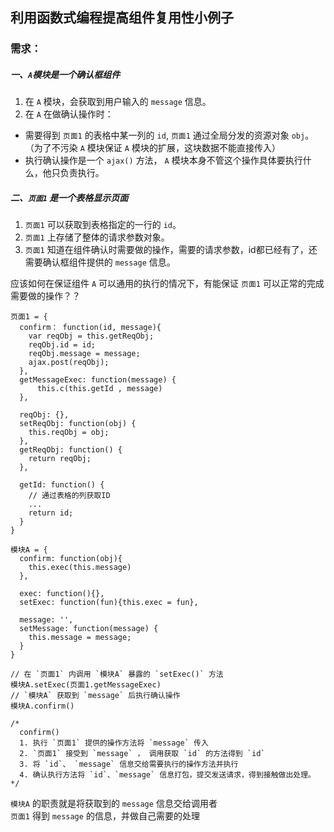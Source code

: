 ## 利用函数式编程提高组件复用性小例子


### 需求：
##### 一、`A`模块是一个确认框组件  
1. 在 `A` 模块，会获取到用户输入的 `message` 信息。  
2. 在 `A` 在做确认操作时：  
- 需要得到 `页面1` 的表格中某一列的 `id`, `页面1` 通过全局分发的资源对象 `obj`。（为了不污染 `A` 模块保证 `A` 模块的扩展，这块数据不能直接传入）  
- 执行确认操作是一个 `ajax()` 方法， `A` 模块本身不管这个操作具体要执行什么，他只负责执行。  

##### 二、`页面1` 是一个表格显示页面  
1. `页面1` 可以获取到表格指定的一行的 `id`。  
2. `页面1` 上存储了整体的请求参数对象。  
3. `页面1` 知道在组件确认时需要做的操作，需要的请求参数，id都已经有了，还需要确认框组件提供的 `message` 信息。  

应该如何在保证组件 `A` 可以通用的执行的情况下，有能保证 `页面1` 可以正常的完成需要做的操作？？  

```
页面1 = {  
  confirm： function(id, message){
    var reqObj = this.getReqObj;
    reqObj.id = id;
    reqObj.message = message;
    ajax.post(reqObj);
  }, 
  getMessageExec: function(message) {
      this.c(this.getId , message)
  },
  
  reqObj: {},
  setReqObj: function(obj) {
    this.reqObj = obj;
  },
  getReqObj: function() {
    return reqObj;
  },
  
  getId: function() {
    // 通过表格的列获取ID
    ...
    return id;
  }
}

模块A = {
  confirm: function(obj){
    this.exec(this.message)
  },
    
  exec: function(){},
  setExec: function(fun){this.exec = fun},
  
  message: '',
  setMessage: function(message) {
    this.message = message;
  }
}

// 在 `页面1` 内调用 `模块A` 暴露的 `setExec()` 方法
模块A.setExec(页面1.getMessageExec)
// `模块A` 获取到 `message` 后执行确认操作
模块A.confirm()

/*
  confirm()
  1. 执行 `页面1` 提供的操作方法将 `message` 传入
  2. `页面1` 接受到 `message` ， 调用获取 `id` 的方法得到 `id`
  3. 将 `id`、 `message` 信息交给需要执行的操作方法并执行
  4. 确认执行方法将 `id`、`message` 信息打包，提交发送请求，得到接触做出处理。
*/
```
`模块A` 的职责就是将获取到的 `message` 信息交给调用者  
`页面1` 得到 `message` 的信息，并做自己需要的处理  
 

  
